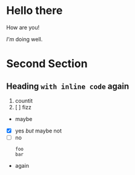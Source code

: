 # Hello there

How are you!

*I'm* doing well.

# Second Section

## Heading `with inline code` again

1. countit
2. [ ] fizz
- maybe
- [x] yes _but_ maybe not
- [ ] no
  ```
  foo
  bar
  ```

- again

